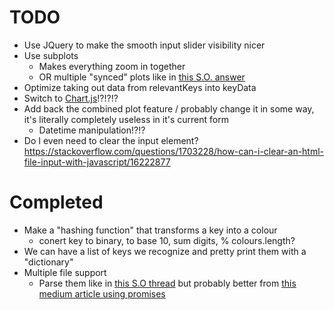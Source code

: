 # TODO

- Use JQuery to make the smooth input slider visibility nicer
- Use subplots
  - Makes everything zoom in together
  - OR multiple "synced" plots like in [this S.O. answer](https://stackoverflow.com/a/48192606/7718130)
- Optimize taking out data from relevantKeys into keyData
- Switch to [Chart.js](https://github.com/chartjs/Chart.js)!?!?!?
- Add back the combined plot feature / probably change it in some way, it's literally completely useless in it's current form
  - Datetime manipulation!?!?
- Do I even need to clear the input element? https://stackoverflow.com/questions/1703228/how-can-i-clear-an-html-file-input-with-javascript/16222877

# Completed

- Make a "hashing function" that transforms a key into a colour
  - conert key to binary, to base 10, sum digits, % colours.length?
- We can have a list of keys we recognize and pretty print them with a "dictionary"
- Multiple file support
  - Parse them like in [this S.O thread](https://stackoverflow.com/questions/29410435) but probably better from [this medium article using promises](https://medium.com/@kishanvikani/parse-multiple-files-using-papa-parse-and-perform-some-synchronous-task-2db18e531ede)